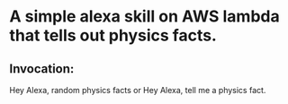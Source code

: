 # A simple alexa skill on AWS lambda that tells out physics facts.
## Invocation:
Hey Alexa, random physics facts or Hey Alexa, tell me a physics fact.
